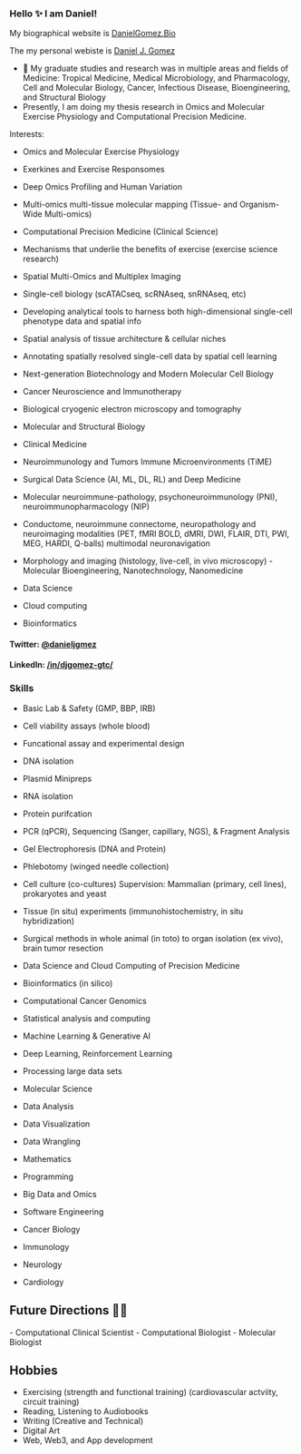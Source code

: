 ### Hello ✨ I am Daniel!

My biographical website is <a href="https://www.danielgomez.bio">DanielGomez.Bio</a>

The my personal webiste is <a href="https://www.danieljgomez.net">Daniel J. Gomez</a>

- 🔭 My graduate studies and research was in multiple areas and fields of Medicine: Tropical Medicine, Medical Microbiology, and Pharmacology, Cell and Molecular Biology, Cancer, Infectious Disease, Bioengineering, and Structural Biology
- Presently, I am doing my thesis research in Omics and Molecular Exercise Physiology and Computational Precision Medicine. 

Interests:
- Omics and Molecular Exercise Physiology
- Exerkines and Exercise Responsomes

- Deep Omics Profiling and Human Variation
- Multi-omics multi-tissue molecular mapping (Tissue- and Organism-Wide Multi-omics)

- Computational Precision Medicine (Clinical Science)
- Mechanisms that underlie the benefits of exercise (exercise science research)

- Spatial Multi-Omics and Multiplex Imaging
- Single-cell biology (scATACseq, scRNAseq, snRNAseq, etc)
- Developing analytical tools to harness both high-dimensional single-cell phenotype data and spatial info
- Spatial analysis of tissue architecture & cellular niches
- Annotating spatially resolved single-cell data by spatial cell learning
- Next-generation Biotechnology and Modern Molecular Cell Biology


  
- Cancer Neuroscience and Immunotherapy
- Biological cryogenic electron microscopy and tomography 
- Molecular and Structural Biology
- Clinical Medicine
- Neuroimmunology and Tumors Immune Microenvironments (TiME)

- Surgical Data Science (AI, ML, DL, RL) and Deep Medicine
- Molecular neuroimmune-pathology, psychoneuroimmunology (PNI), neuroimmunopharmacology (NIP)
- Conductome, neuroimmune connectome, neuropathology and neuroimaging modalities (PET, fMRI BOLD, dMRI, DWI, FLAIR, DTI, PWI, MEG, HARDI, Q-balls) multimodal neuronavigation 
- Morphology and imaging (histology, live-cell, in vivo microscopy)
-Molecular Bioengineering, Nanotechnology, Nanomedicine


- Data Science
- Cloud computing
- Bioinformatics



#### Twitter: [@danieljgmez](https://twitter.com/danieljgmez) 
#### LinkedIn: [/in/djgomez-gtc/](https://www.linkedin.com/in/djgomez-gtc) 

### Skills

- Basic Lab & Safety (GMP, BBP, IRB)
- Cell viability assays (whole blood)

- Funcational assay and experimental design

- DNA isolation
- Plasmid Minipreps
- RNA isolation
- Protein purifcation

- PCR (qPCR), Sequencing (Sanger, capillary, NGS), & Fragment Analysis

- Gel Electrophoresis (DNA and Protein)
- Phlebotomy (winged needle collection)

  
- Cell culture (co-cultures) Supervision: Mammalian (primary, cell lines), prokaryotes and yeast 
- Tissue (in situ) experiments (immunohistochemistry, in situ hybridization)
- Surgical methods in whole animal (in toto) to organ isolation (ex vivo), brain tumor resection

- Data Science and Cloud Computing of Precision Medicine
- Bioinformatics (in silico)
- Computational Cancer Genomics 
- Statistical analysis and computing
- Machine Learning & Generative AI
- Deep Learning, Reinforcement Learning
- Processing large data sets
- Molecular Science
- Data Analysis 
- Data Visualization
- Data Wrangling
- Mathematics
- Programming
- Big Data and Omics
- Software Engineering
- Cancer Biology
- Immunology
- Neurology
- Cardiology
	
<h2>Future Directions &#x1F468;&#x200D;&#x1F4BB;</h2>
- Computational Clinical Scientist
- Computational Biologist
- Molecular Biologist

## Hobbies
- Exercising (strength and functional training) (cardiovascular actviity, circuit training)
- Reading, Listening to Audiobooks
- Writing (Creative and Technical)
- Digital Art
- Web, Web3, and App development



	
</html>

